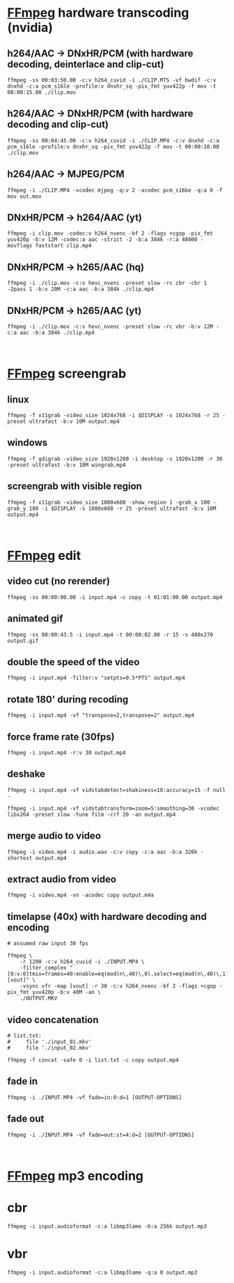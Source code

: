 # [FFmpeg](https://www.ffmpeg.org/) hardware transcoding (nvidia)

## h264/AAC -> DNxHR/PCM (with hardware decoding, deinterlace and clip-cut)
```
ffmpeg -ss 00:03:50.00 -c:v h264_cuvid -i ./CLIP.MTS -vf bwdif -c:v dnxhd -c:a pcm_s16le -profile:v dnxhr_sq -pix_fmt yuv422p -f mov -t 00:00:15.00 ./clip.mov
```

## h264/AAC -> DNxHR/PCM (with hardware decoding and clip-cut)
```
ffmpeg -ss 00:04:45.00 -c:v h264_cuvid -i ./CLIP.MP4 -c:v dnxhd -c:a pcm_s16le -profile:v dnxhr_sq -pix_fmt yuv422p -f mov -t 00:00:10.00 ./clip.mov
```

## h264/AAC -> MJPEG/PCM
```
ffmpeg -i ./CLIP.MP4 -vcodec mjpeg -q:v 2 -acodec pcm_s16be -q:a 0 -f mov out.mov
```

## DNxHR/PCM -> h264/AAC (yt)
```
ffmpeg -i clip.mov -codec:v h264_nvenc -bf 2 -flags +cgop -pix_fmt yuv420p -b:v 12M -codec:a aac -strict -2 -b:a 384k -r:a 48000 -movflags faststart clip.mp4
```

## DNxHR/PCM -> h265/AAC (hq)
```
ffmpeg -i ./clip.mov -c:v hevc_nvenc -preset slow -rc cbr -cbr 1 -2pass 1 -b:v 20M -c:a aac -b:a 384k ./clip.mp4
```

## DNxHR/PCM -> h265/AAC (yt)
```
ffmpeg -i ./clip.mov -c:v hevc_nvenc -preset slow -rc vbr -b:v 12M -c:a aac -b:a 384k ./clip.mp4
```

<br />




# [FFmpeg](https://www.ffmpeg.org/) screengrab

## linux
```
ffmpeg -f x11grab -video_size 1024x768 -i $DISPLAY -s 1024x768 -r 25 -preset ultrafast -b:v 10M output.mp4
```

## windows
```
ffmpeg -f gdigrab -video_size 1920x1200 -i desktop -s 1920x1200 -r 30 -preset ultrafast -b:v 10M wingrab.mp4
```

## screengrab with visible region
```
ffmpeg -f x11grab -video_size 1080x608 -show_region 1 -grab_x 100 -grab_y 100 -i $DISPLAY -s 1080x608 -r 25 -preset ultrafast -b:v 10M output.mp4
```

<br />




# [FFmpeg](https://www.ffmpeg.org/) edit

## video cut (no rerender)
```
ffmpeg -ss 00:00:00.00 -i input.mp4 -c copy -t 01:01:00.00 output.mp4
```

## animated gif
```
ffmpeg -ss 00:00:43.5 -i input.mp4 -t 00:00:02.00 -r 15 -s 480x270 output.gif
```

## double the speed of the video
```
ffmpeg -i input.mp4 -filter:v "setpts=0.5*PTS" output.mp4
```

## rotate 180' during recoding
```
ffmpeg -i input.mp4 -vf "transpose=2,transpose=2" output.mp4
```

## force frame rate (30fps)
```
ffmpeg -i input.mp4 -r:v 30 output.mp4
```

## deshake
```
ffmpeg -i input.mp4 -vf vidstabdetect=shakiness=10:accuracy=15 -f null -

ffmpeg -i input.mp4 -vf vidstabtransform=zoom=5:smoothing=30 -vcodec libx264 -preset slow -tune film -crf 20 -an output.mp4
```

## merge audio to video
```
ffmpeg -i video.mp4 -i audio.wav -c:v copy -c:a aac -b:a 320k -shortest output.mp4
```

## extract audio from video
```
ffmpeg -i video.mp4 -vn -acodec copy output.m4a
```

## timelapse (40x) with hardware decoding and encoding
```
# assumed raw input 30 fps

ffmpeg \
    -r 1200 -c:v h264_cuvid -i ./INPUT.MP4 \
    -filter_complex "[0:v:0]tmix=frames=40:enable=eq(mod(n\,40)\,0),select=eq(mod(n\,40)\,1)[vout]" \
    -vsync vfr -map [vout] -r 30 -c:v h264_nvenc -bf 2 -flags +cgop -pix_fmt yuv420p -b:v 40M -an \
    ./OUTPUT.MKV
```

## video concatenation
```
# list.txt:
#     file './input_01.mkv'
#     file './input_02.mkv'

ffmpeg -f concat -safe 0 -i list.txt -c copy output.mp4
```

## fade in
```
ffmpeg -i ./INPUT.MP4 -vf fade=in:0:d=1 [OUTPUT-OPTIONS]
```

## fade out
```
ffmpeg -i ./INPUT.MP4 -vf fade=out:st=4:d=2 [OUTPUT-OPTIONS]
```

<br />




# [FFmpeg](https://www.ffmpeg.org/) mp3 encoding

# cbr
```
ffmpeg -i input.audioformat -c:a libmp3lame -b:a 256k output.mp3
```

# vbr
```
ffmpeg -i input.audioformat -c:a libmp3lame -q:a 0 output.mp3
```
